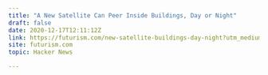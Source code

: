 ```yaml
---
title: "A New Satellite Can Peer Inside Buildings, Day or Night"
draft: false
date: 2020-12-17T12:11:12Z
link: https://futurism.com/new-satellite-buildings-day-night?utm_medium=RSS&utm_source=hune
site: futurism.com
topic: Hacker News  

---
```

